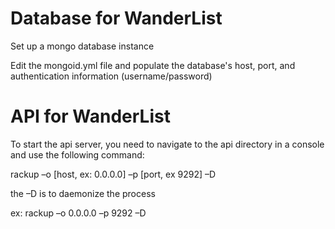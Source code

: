 # Database for WanderList

Set up a mongo database instance

Edit the mongoid.yml file and populate the database's host, port, and authentication information (username/password)

# API for WanderList

To start the api server, you need to navigate to the api directory in a console and use the following command:

rackup –o [host, ex: 0.0.0.0] –p [port, ex 9292] –D

the –D is to daemonize the process

ex:
rackup –o 0.0.0.0 –p 9292 –D
